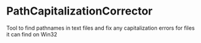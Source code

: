 # PathCapitalizationCorrector
Tool to find pathnames in text files and fix any capitalization errors for files it can find on Win32
